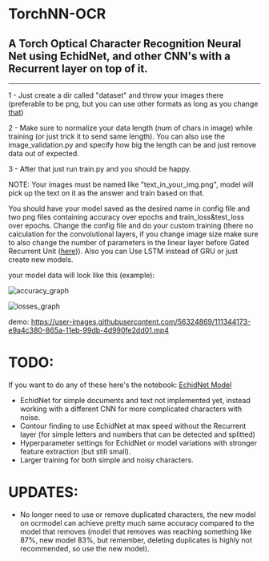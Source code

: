# TorchNN-OCR
## A Torch Optical Character Recognition Neural Net using EchidNet,  and other CNN's with a Recurrent layer on top of it.


----------------------------------------------------
1 - Just create a dir called "dataset" and throw your images there (preferable to be png, but you can use other formats as long as you change [that](https://github.com/GabrielDornelles/EchidNet-OCR/blob/5275b1169051763fbb08f583871a28e88c706454/train.py#L56))

2 - Make sure to normalize your data length (num of chars in image) while training (or just trick it to send same length). You can also use the image_validation.py and specify how big the length can be and just remove data out of expected.

3 - After that just run train.py and you should be happy.

NOTE: Your images must be named like "text_in_your_img.png", model will pick up the text on it as the answer and train based on that.

You should have your model saved as the desired name in config file and two png files containing accuracy over epochs and train_loss&test_loss over epochs. Change the config file and do your custom training (there no calculation for the convolutional layers, if you change image size make sure to also change the number of parameters in the linear layer before Gated Recurrent Unit ([here](https://github.com/GabrielDornelles/EchidNet-OCR/blob/11d07be575898eeae8d731fab95183f91a005019/model.py#L43))). Also you can Use LSTM instead of GRU or just create new models.

your model data will look like this (example):

![accuracy_graph](https://user-images.githubusercontent.com/56324869/111052708-1af37880-843c-11eb-9b27-954519e5975e.png)

![losses_graph](https://user-images.githubusercontent.com/56324869/111052721-39597400-843c-11eb-8d22-d26f815d4209.png)

demo:
https://user-images.githubusercontent.com/56324869/111344173-e9a4c380-865a-11eb-99db-4d990fe2dd01.mp4


# TODO: 
If you want to do any of these here's the notebook: [EchidNet Model](https://github.com/GabrielDornelles/EchidNet)
- EchidNet for simple documents and text  not implemented yet, instead working with a different CNN for more complicated characters with noise. 
- Contour finding to use EchidNet at max speed without the Recurrent layer (for simple letters and numbers  that can be detected and splitted)
- Hyperparameter settings for EchidNet or model variations with stronger feature extraction (but still small).
- Larger training for both simple and noisy characters.

# UPDATES:
- No longer need to use or remove duplicated characters, the new model on ocrmodel can achieve pretty much same accuracy compared to the model that removes (model that removes was reaching something like 87%, new model 83%, but remember, deleting duplicates is highly not recommended, so use the new model).
